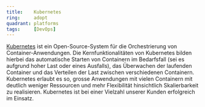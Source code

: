 ```yaml
---
title:    Kubernetes  
ring:     adopt  
quadrant: platforms
tags:     [DevOps]
---
```


[Kubernetes][kubernetes] ist ein Open-Source-System für die Orchestrierung von Container-Anwendungen. Die
Kernfunktionalitäten von Kubernetes bilden hierbei das automatische Starten von Containern im Bedarfsfall (sei es
aufgrund hoher Last oder eines Ausfalls), das Überwachen der laufenden Container und das Verteilen der Last zwischen
verschiedenen Containern. Kubernetes erlaubt es so, grosse Anwendungen mit vielen Containern mit deutlich weniger
Ressourcen und mehr Flexibilität hinsichtlich Skalierbarkeit zu realisieren. Kubernetes ist bei einer Vielzahl unserer
Kunden erfolgreich im Einsatz.

[kubernetes]: https://kubernetes.io/
